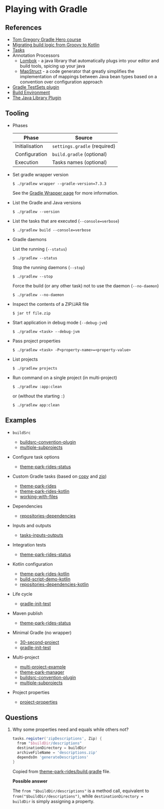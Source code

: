 # Playing with Gradle

## References

- [Tom Gregory Gradle Hero course](https://learn.tomgregory.com/courses/gradle-hero)
- [Migrating build logic from Groovy to Kotlin](https://docs.gradle.org/current/userguide/migrating_from_groovy_to_kotlin_dsl.html)
- [Tasks](https://docs.gradle.org/current/dsl/org.gradle.api.Task.html)
- Annotation Processors
    - [Lombok](https://projectlombok.org/) - a java library that automatically plugs into your editor and build tools,
      spicing up your java
    - [MapStruct](https://mapstruct.org/) - a code generator that greatly simplifies the implementation of mappings
      between Java bean types based on a convention over configuration approach
- [Gradle TestSets plugin](https://github.com/unbroken-dome/gradle-testsets-plugin)
- [Build Environment](https://docs.gradle.org/current/userguide/build_environment.html)
- [The Java Library Plugin](https://docs.gradle.org/current/userguide/java_library_plugin.html)

## Tooling

- Phases

  | Phase          | Source                       |
  |----------------|------------------------------|
  | Initialisation | `settings.gradle` (required) |
  | Configuration  | `build.gradle` (optional)    |
  | Execution      | Tasks names (optional)       |

- Set gradle wrapper version

  ```shell
  $ ./gradlew wrapper --gradle-version=7.3.3
  ```

  See the [Gradle Wrapper page](https://docs.gradle.org/current/userguide/gradle_wrapper.html) for more information.

- List the Gradle and Java versions

  ```shell
  $ ./gradlew --version
  ```

- List the tasks that are executed (`--console=verbose`)

  ```shell
  $ ./gradlew build --console=verbose
  ```

- Gradle daemons

  List the running (`--status`)

  ```shell
  $ ./gradlew --status
  ```

  Stop the running daemons (`--stop`)

  ```shell
  $ ./gradlew --stop
  ```

  Force the build (or any other task) not to use the daemon (`--no-daemon`)

  ```shell
  $ ./gradlew --no-daemon
  ```

- Inspect the contents of a ZIP/JAR file

  ```shell
  $ jar tf file.zip
  ```

- Start application in debug mode (`--debug-jvm`)

  ```shell
  $ ./gradlew <task> --debug-jvm
  ```

- Pass project properties

  ```shell
  $ ./gradlew <task> -P<property-name>=<property-value>
  ```

- List projects

  ```shell
  $ ./gradlew projects
  ```

- Run command on a single project (in multi-project)

  ```shell
  $ ./gradlew :app:clean
  ```

  or (without the starting `:`)

  ```shell
  $ ./gradlew app:clean
  ```

## Examples

- `buildSrc`

    - [buildsrc-convention-plugin](buildsrc-convention-plugin)
    - [multiple-subprojects](multiple-subprojects)

- Configure task options

    - [theme-park-rides-status](theme-park-rides-status)

- Custom Gradle tasks (based on [copy](https://docs.gradle.org/current/dsl/org.gradle.api.tasks.Copy.html)
  and [zip](https://docs.gradle.org/current/dsl/org.gradle.api.tasks.bundling.Zip.html))

    - [theme-park-rides](theme-park-rides)
    - [theme-park-rides-kotlin](theme-park-rides-kotlin)
    - [working-with-files](working-with-files)

- Dependencies

    - [repositories-dependencies](repositories-dependencies)

- Inputs and outputs

    - [tasks-inputs-outputs](tasks-inputs-outputs)

- Integration tests

    - [theme-park-rides-status](theme-park-rides-status)

- Kotlin configuration

    - [theme-park-rides-kotlin](theme-park-rides-kotlin)
    - [build-script-demo-kotlin](build-script-demo-kotlin)
    - [repositories-dependencies-kotlin](repositories-dependencies-kotlin)

- Life cycle

    - [gradle-init-test](gradle-init-test)

- Maven publish

    - [theme-park-rides-status](theme-park-rides-status)

- Minimal Gradle (no wrapper)

    - [30-second-project](30-second-project)
    - [gradle-init-test](gradle-init-test)

- Multi-project

    - [multi-project-example](multi-project-example)
    - [theme-park-manager](theme-park-manager)
    - [buildsrc-convention-plugin](buildsrc-convention-plugin)
    - [multiple-subprojects](multiple-subprojects)

- Project properties

    - [project-properties](project-properties)

## Questions

1. Why some properties need and equals while others not?

   ```groovy
   tasks.register('zipDescriptions', Zip) {
     from "$buildDir/descriptions"
     destinationDirectory = buildDir
     archiveFileName = 'descriptions.zip'
     dependsOn 'generateDescriptions'
   }
   ```

   Copied from [theme-park-rides/build.gradle](theme-park-rides/build.gradle) file.

   **Possible answer**

   The `from "$buildDir/descriptions"` is a method call, equivalent to `from("$buildDir/descriptions")`,
   while `destinationDirectory = buildDir` is simply assigning a property.
